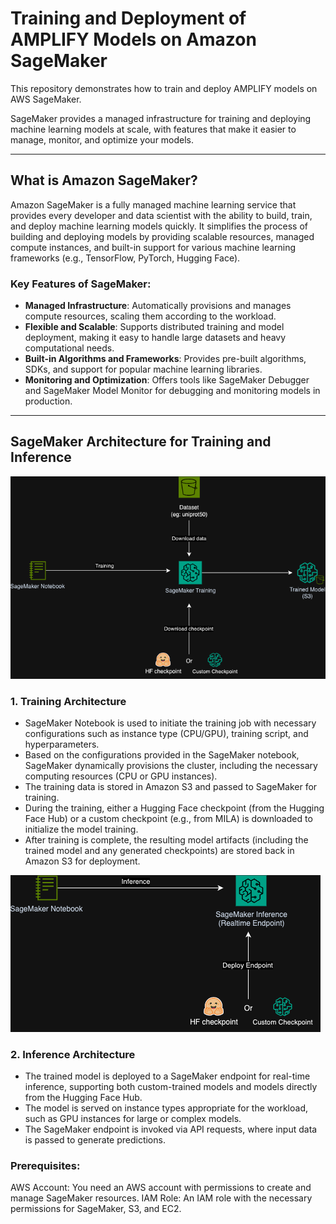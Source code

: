 # Training and Deployment of AMPLIFY Models on Amazon SageMaker

This repository demonstrates how to train and deploy AMPLIFY models on AWS SageMaker.

SageMaker provides a managed infrastructure for training and deploying machine learning models at scale, with features that make it easier to manage, monitor, and optimize your models.

---

## What is Amazon SageMaker?

Amazon SageMaker is a fully managed machine learning service that provides every developer and data scientist with the ability to build, train, and deploy machine learning models quickly. It simplifies the process of building and deploying models by providing scalable resources, managed compute instances, and built-in support for various machine learning frameworks (e.g., TensorFlow, PyTorch, Hugging Face).

### Key Features of SageMaker:

- **Managed Infrastructure**: Automatically provisions and manages compute resources, scaling them according to the workload.
- **Flexible and Scalable**: Supports distributed training and model deployment, making it easy to handle large datasets and heavy computational needs.
- **Built-in Algorithms and Frameworks**: Provides pre-built algorithms, SDKs, and support for popular machine learning libraries.
- **Monitoring and Optimization**: Offers tools like SageMaker Debugger and SageMaker Model Monitor for debugging and monitoring models in production.

---

## SageMaker Architecture for Training and Inference

![alt text](./img/training.png)

### 1. **Training Architecture**
- SageMaker Notebook is used to initiate the training job with necessary configurations such as instance type (CPU/GPU), training script, and hyperparameters.
- Based on the configurations provided in the SageMaker notebook, SageMaker dynamically provisions the cluster, including the necessary computing resources (CPU or GPU instances).
- The training data is stored in Amazon S3 and passed to SageMaker for training. 
- During the training, either a Hugging Face checkpoint (from the Hugging Face Hub) or a custom checkpoint (e.g., from MILA) is downloaded to initialize the model training.
- After training is complete, the resulting model artifacts (including the trained model and any generated checkpoints) are stored back in Amazon S3 for deployment.

![alt text](./img/Inference.png)

### 2. **Inference Architecture**
- The trained model is deployed to a SageMaker endpoint for real-time inference, supporting both custom-trained models and models directly from the Hugging Face Hub.
- The model is served on instance types appropriate for the workload, such as GPU instances for large or complex models.
- The SageMaker endpoint is invoked via API requests, where input data is passed to generate predictions.


### Prerequisites:
AWS Account: You need an AWS account with permissions to create and manage SageMaker resources.
IAM Role: An IAM role with the necessary permissions for SageMaker, S3, and EC2.

